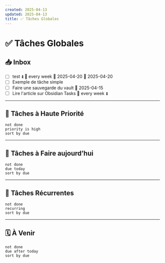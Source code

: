 ```yaml
---
created: 2025-04-13
updated: 2025-04-13
title: ✅ Tâches Globales
---
```

# ✅ Tâches Globales

## 📥 Inbox
- [ ] test ⏫ 🔁 every week 🛫 2025-04-20 📅 2025-04-20
- [ ] Exemple de tâche simple
- [ ] Faire une sauvegarde du vault 📅 2025-04-15
- [ ] Lire l'article sur Obsidian Tasks 🔁 every week ⏫

---
## 📌 Tâches à Haute Priorité

```tasks
not done
priority is high
sort by due
```

---

## 📅 Tâches à Faire aujourd’hui

```tasks
not done
due today
sort by due
```

---

## 🔁 Tâches Récurrentes

```tasks
not done
recurring
sort by due
```

---

## 🗓️ À Venir

```tasks
not done
due after today
sort by due
```
